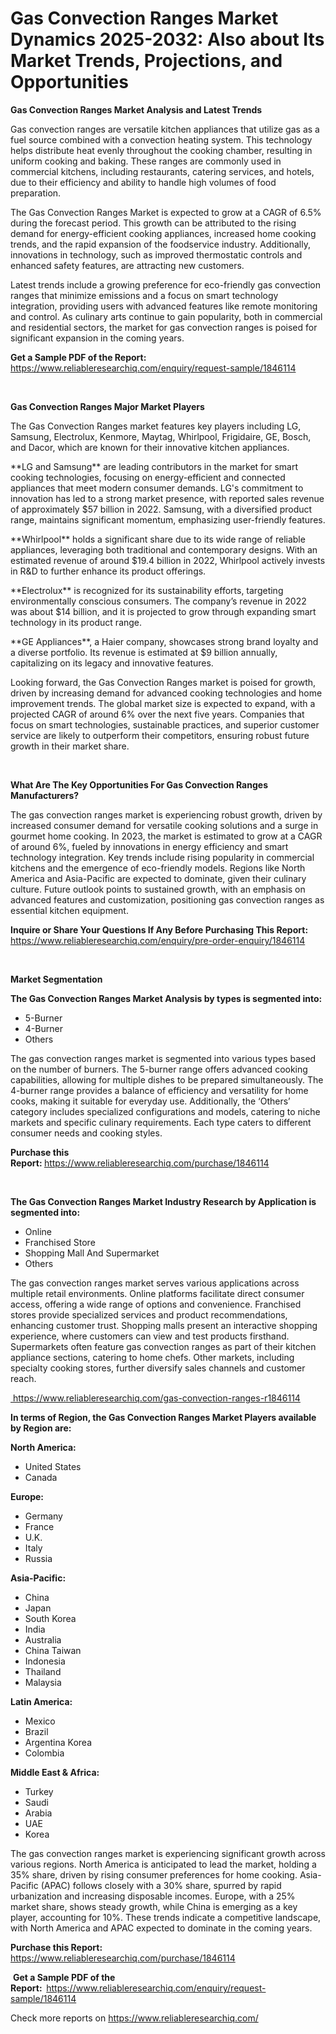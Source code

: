 <p><h1>Gas Convection Ranges Market Dynamics 2025-2032: Also about Its Market Trends, Projections, and Opportunities</h1></p><p><strong>Gas Convection Ranges Market Analysis and Latest Trends</strong></p>
<p><p>Gas convection ranges are versatile kitchen appliances that utilize gas as a fuel source combined with a convection heating system. This technology helps distribute heat evenly throughout the cooking chamber, resulting in uniform cooking and baking. These ranges are commonly used in commercial kitchens, including restaurants, catering services, and hotels, due to their efficiency and ability to handle high volumes of food preparation.</p><p>The Gas Convection Ranges Market is expected to grow at a CAGR of 6.5% during the forecast period. This growth can be attributed to the rising demand for energy-efficient cooking appliances, increased home cooking trends, and the rapid expansion of the foodservice industry. Additionally, innovations in technology, such as improved thermostatic controls and enhanced safety features, are attracting new customers. </p><p>Latest trends include a growing preference for eco-friendly gas convection ranges that minimize emissions and a focus on smart technology integration, providing users with advanced features like remote monitoring and control. As culinary arts continue to gain popularity, both in commercial and residential sectors, the market for gas convection ranges is poised for significant expansion in the coming years.</p></p>
<p><strong>Get a Sample PDF of the Report:&nbsp;</strong> <a href="https://www.reliableresearchiq.com/enquiry/request-sample/1846114?utm_campaign=2247&utm_medium=2&utm_source=Github&utm_content=ia&utm_term=11042025&utm_id=gas-convection-ranges">https://www.reliableresearchiq.com/enquiry/request-sample/1846114</a></p>
<p>&nbsp;</p>
<p><strong>Gas Convection Ranges Major Market Players</strong></p>
<p><p>The Gas Convection Ranges market features key players including LG, Samsung, Electrolux, Kenmore, Maytag, Whirlpool, Frigidaire, GE, Bosch, and Dacor, which are known for their innovative kitchen appliances. </p><p>**LG and Samsung** are leading contributors in the market for smart cooking technologies, focusing on energy-efficient and connected appliances that meet modern consumer demands. LG's commitment to innovation has led to a strong market presence, with reported sales revenue of approximately $57 billion in 2022. Samsung, with a diversified product range, maintains significant momentum, emphasizing user-friendly features.</p><p>**Whirlpool** holds a significant share due to its wide range of reliable appliances, leveraging both traditional and contemporary designs. With an estimated revenue of around $19.4 billion in 2022, Whirlpool actively invests in R&D to further enhance its product offerings.</p><p>**Electrolux** is recognized for its sustainability efforts, targeting environmentally conscious consumers. The company’s revenue in 2022 was about $14 billion, and it is projected to grow through expanding smart technology in its product range.</p><p>**GE Appliances**, a Haier company, showcases strong brand loyalty and a diverse portfolio. Its revenue is estimated at $9 billion annually, capitalizing on its legacy and innovative features.</p><p>Looking forward, the Gas Convection Ranges market is poised for growth, driven by increasing demand for advanced cooking technologies and home improvement trends. The global market size is expected to expand, with a projected CAGR of around 6% over the next five years. Companies that focus on smart technologies, sustainable practices, and superior customer service are likely to outperform their competitors, ensuring robust future growth in their market share.</p></p>
<p>&nbsp;</p>
<p><strong>What Are The Key Opportunities For Gas Convection Ranges Manufacturers?</strong></p>
<p><p>The gas convection ranges market is experiencing robust growth, driven by increased consumer demand for versatile cooking solutions and a surge in gourmet home cooking. In 2023, the market is estimated to grow at a CAGR of around 6%, fueled by innovations in energy efficiency and smart technology integration. Key trends include rising popularity in commercial kitchens and the emergence of eco-friendly models. Regions like North America and Asia-Pacific are expected to dominate, given their culinary culture. Future outlook points to sustained growth, with an emphasis on advanced features and customization, positioning gas convection ranges as essential kitchen equipment.</p></p>
<p><strong>Inquire or Share Your Questions If Any Before Purchasing This Report:</strong> <a href="https://www.reliableresearchiq.com/enquiry/pre-order-enquiry/1846114?utm_campaign=2247&utm_medium=2&utm_source=Github&utm_content=ia&utm_term=11042025&utm_id=gas-convection-ranges">https://www.reliableresearchiq.com/enquiry/pre-order-enquiry/1846114</a></p>
<p>&nbsp;</p>
<p><strong>Market Segmentation</strong></p>
<p><strong>The Gas Convection Ranges Market Analysis by types is segmented into:</strong></p>
<p><ul><li>5-Burner</li><li>4-Burner</li><li>Others</li></ul></p>
<p><p>The gas convection ranges market is segmented into various types based on the number of burners. The 5-burner range offers advanced cooking capabilities, allowing for multiple dishes to be prepared simultaneously. The 4-burner range provides a balance of efficiency and versatility for home cooks, making it suitable for everyday use. Additionally, the ‘Others’ category includes specialized configurations and models, catering to niche markets and specific culinary requirements. Each type caters to different consumer needs and cooking styles.</p></p>
<p><strong>Purchase this Report:&nbsp;</strong><a href="https://www.reliableresearchiq.com/purchase/1846114?utm_campaign=2247&utm_medium=2&utm_source=Github&utm_content=ia&utm_term=11042025&utm_id=gas-convection-ranges">https://www.reliableresearchiq.com/purchase/1846114</a></p>
<p>&nbsp;</p>
<p><strong>The Gas Convection Ranges Market Industry Research by Application is segmented into:</strong></p>
<p><ul><li>Online</li><li>Franchised Store</li><li>Shopping Mall And Supermarket</li><li>Others</li></ul></p>
<p><p>The gas convection ranges market serves various applications across multiple retail environments. Online platforms facilitate direct consumer access, offering a wide range of options and convenience. Franchised stores provide specialized services and product recommendations, enhancing customer trust. Shopping malls present an interactive shopping experience, where customers can view and test products firsthand. Supermarkets often feature gas convection ranges as part of their kitchen appliance sections, catering to home chefs. Other markets, including specialty cooking stores, further diversify sales channels and customer reach.</p></p>
<p><a href="https://www.reliableresearchiq.com/gas-convection-ranges-r1846114?utm_campaign=2247&utm_medium=2&utm_source=Github&utm_content=ia&utm_term=11042025&utm_id=gas-convection-ranges">&nbsp;https://www.reliableresearchiq.com/gas-convection-ranges-r1846114</a></p>
<p><strong>In terms of Region, the Gas Convection Ranges Market Players available by Region are:</strong></p>
<p>
    <p> <strong> North America: </strong>
        <ul>
            <li>United States</li>
            <li>Canada</li>
        </ul>
        </p> 
    <p> <strong> Europe: </strong>
        <ul>
            <li>Germany</li>
            <li>France</li>
            <li>U.K.</li>
            <li>Italy</li>
            <li>Russia</li>
        </ul>
        </p> 
    <p> <strong> Asia-Pacific: </strong>
        <ul>
            <li>China</li>
            <li>Japan</li>
            <li>South Korea</li>
            <li>India</li>
            <li>Australia</li>
            <li>China Taiwan</li>
            <li>Indonesia</li>
            <li>Thailand</li>
            <li>Malaysia</li>
        </ul>
        </p> 
    <p> <strong> Latin America: </strong>
        <ul>
            <li>Mexico</li>
            <li>Brazil</li>
            <li>Argentina Korea</li>
            <li>Colombia</li>
        </ul>
        </p> 
    <p> <strong> Middle East & Africa: </strong>
        <ul>
            <li>Turkey</li>
            <li>Saudi</li>
            <li>Arabia</li>
            <li>UAE</li>
            <li>Korea</li>
        </ul>
    </p>
    </p>
<p><p>The gas convection ranges market is experiencing significant growth across various regions. North America is anticipated to lead the market, holding a 35% share, driven by rising consumer preferences for home cooking. Asia-Pacific (APAC) follows closely with a 30% share, spurred by rapid urbanization and increasing disposable incomes. Europe, with a 25% market share, shows steady growth, while China is emerging as a key player, accounting for 10%. These trends indicate a competitive landscape, with North America and APAC expected to dominate in the coming years.</p></p>
<p><strong>Purchase this Report: </strong><a href="https://www.reliableresearchiq.com/purchase/1846114?utm_campaign=2247&utm_medium=2&utm_source=Github&utm_content=ia&utm_term=11042025&utm_id=gas-convection-ranges">https://www.reliableresearchiq.com/purchase/1846114</a></p>
<p>&nbsp;<strong>Get a Sample PDF of the Report:&nbsp;&nbsp;</strong><a href="https://www.reliableresearchiq.com/enquiry/request-sample/1846114?utm_campaign=2247&utm_medium=2&utm_source=Github&utm_content=ia&utm_term=11042025&utm_id=gas-convection-ranges">https://www.reliableresearchiq.com/enquiry/request-sample/1846114</a></p>
<p><strong></strong></p>
<p>Check more reports on <a href="https://www.reliableresearchiq.com/?utm_campaign=2247&utm_medium=2&utm_source=Github&utm_content=ia&utm_term=11042025&utm_id=gas-convection-ranges">https://www.reliableresearchiq.com/</a></p>